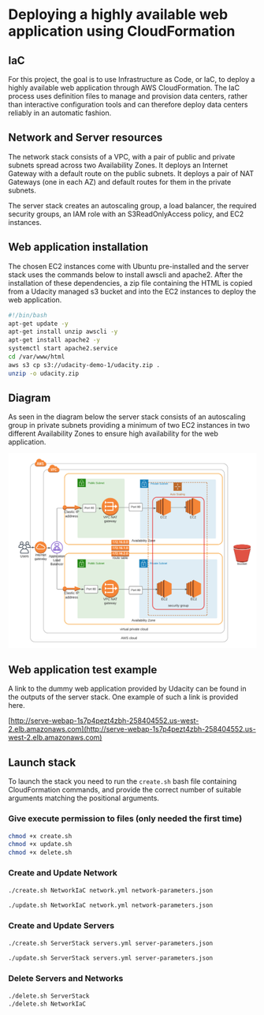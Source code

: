 # Deploying a highly available web application using CloudFormation

## IaC

For this project, the goal is to use Infrastructure as Code, or IaC, to deploy a highly available web application through AWS CloudFormation. The IaC process uses definition files to manage and provision data centers, rather than interactive configuration tools and can therefore deploy data centers reliably in an automatic fashion.

## Network and Server resources

The network stack consists of a VPC, with a pair of public and private subnets spread across two Availability Zones. It deploys an Internet Gateway with a default route on the public subnets. It deploys a pair of NAT Gateways (one in each AZ) and default routes for them in the private subnets.

The server stack creates an autoscaling group, a load balancer, the required security groups, an IAM role with an S3ReadOnlyAccess policy, and EC2 instances.

## Web application installation

The chosen EC2 instances come with Ubuntu pre-installed and the server stack uses the commands below to install awscli and apache2. After the installation of these dependencies, a zip file containing the HTML is copied from a Udacity managed s3 bucket and into the EC2 instances to deploy the web application.

```bash
#!/bin/bash
apt-get update -y
apt-get install unzip awscli -y
apt-get install apache2 -y
systemctl start apache2.service
cd /var/www/html
aws s3 cp s3://udacity-demo-1/udacity.zip .
unzip -o udacity.zip
```

## Diagram

As seen in the diagram below the server stack consists of an autoscaling group in private subnets providing a minimum of two EC2 instances in two different Availability Zones to ensure high availability for the web application.

![diagram](Diagram.png)

## Web application test example

A link to the dummy web application provided by Udacity can be found in the outputs of the server stack. One example of such a link is provided here.

[http://serve-webap-1s7p4pezt4zbh-258404552.us-west-2.elb.amazonaws.com](http://serve-webap-1s7p4pezt4zbh-258404552.us-west-2.elb.amazonaws.com)

## Launch stack

To launch the stack you need to run the ```create.sh``` bash file containing CloudFormation commands, and provide the correct number of suitable arguments matching the positional arguments.

### Give execute permission to files (only needed the first time)

```bash
chmod +x create.sh  
chmod +x update.sh
chmod +x delete.sh
```

### Create and Update Network

```bash
./create.sh NetworkIaC network.yml network-parameters.json
```

```bash
./update.sh NetworkIaC network.yml network-parameters.json
```

### Create and Update Servers

```bash
./create.sh ServerStack servers.yml server-parameters.json
```

```bash
./update.sh ServerStack servers.yml server-parameters.json
```

### Delete Servers and Networks

```bash
./delete.sh ServerStack
./delete.sh NetworkIaC
```
